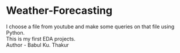 # Weather-Forecasting
I choose a file from youtube and make some queries on that file using Python.
<br>
This is my first EDA projects.
<br>
Author - Babul Ku. Thakur
